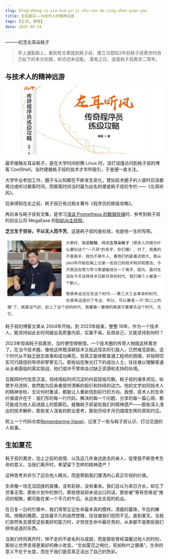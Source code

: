 ```yaml
---
slug: blog/sheng-ru-xia-hua-yu-ji-shu-ren-de-jing-shen-yuan-you
title: 生如夏花——与技术人的精神远游
tags: [生活, 随笔]
date: 2025-05-14
---
```


———纪念左耳朵耗子
<!--truncate-->

> 早上通勤路上，看到有文章提到耗子叔，便立马想起2年前耗子叔离世时自己拟下的本文标题，却迟迟未动笔。
> 落笔之日，适逢耗子叔离世二周年。

## 与技术人的精神远游

![20250514-01](./images/20250514-01.png)

最早接触左耳朵耗子，是在大学时间折腾 Linux 时，误打误撞访问到耗子叔的博客 CoolShell，当时便被耗子叔的技术才华所吸引，于是便一直关注。

大学毕业参加工作，圈子与认知都在不断发生变化，譬如技术圈子的人彼时应该都用过或听过极客时间，而极客时间当时最为出名的便是耗子叔的专栏——《左耳听风》。

后来得知在此之前，耗子叔已有过相关著作《程序员的练级攻略》。

再后来与耗子叔有交集，是学习[浅谈 Prometheus 的数据存储](https://mp.weixin.qq.com/s/dakrue_Z8Nt5CD6NId_KZw)时，参考到耗子叔的创业公司 MegaEase 的[B站Up主视频](https://www.bilibili.com/video/BV1a64y1X7ys)。

**芝兰生于空谷，不以无人而不芳**。这是耗子叔的座右铭，也是他一生的写照。

![20250514-02](./images/20250514-02.png)

耗子叔的博客文章从 2004年开始，到 2023年结束，整整 19年，作为一个技术人，能坚持如此长时间输出高质量内容，实属不易。反观自己，又能坚持到何时？

2023年惊闻耗子叔离世，当时便觉得惋惜，一个技术圈的传奇人物就这样离世了。在当今技术圈，像他这样既深耕技术又贴近现实的引路人，已然难觅踪影。这个时代从不缺乏励志故事和成功典范，但真正能体察普通工程师的困境，并指明切实可行路径的导师却寥寥无几。那些站在聚光灯下的成功人士，往往难以理解普通从业者面临的真实挑战，他们或许不曾体会过缺乏资源和支持的处境。

互联网时代信息泛滥，但经得起时间沉淀的内容屈指可数。耗子叔的诸多洞见，纵使岁月流转，依然能为后来者提供清晰的指引和持续的动力。他的文字如同技术人的精神坐标，无论何时重读，都能让人重新找到前行的方向。我想，技术人的生命价值或许在于：我们写的每一行代码，解决的每一个问题，分享的每一篇心得，都可能成为他人前进路上的垫脚石。就像耗子叔留给我们的精神遗产——那些深入浅出的技术解析，那些发人深省的职业思考，那些历经岁月仍熠熠生辉的真知灼见。

附上一个代码仓库[Remembering-Haoel](https://github.com/megaease/Remembering-Haoel)，记录了一些与耗子叔认识、打过交道的人和事。

## 生如夏花

耗子叔的离世，加上之前的疫情、以及这几年身边逝去的亲人，促使我不断思考生命的意义。当我们离开时，希望留下怎样的精神遗产？

这种思考并非为了迎合他人眼光，而是帮助我们厘清内心真正珍视的价值。

生命像一场无法回放的直播，没有彩排，没有重来。我们总以为来日方长，却忘了世事无常。那些计划中的旅行，那些想说却未说出口的话，那些被"等有空再说"推迟的相聚，都可能在某一个平凡的午后，永远失去实现的机会。

在日复一日的忙碌中，我们常常忘记生命最本真的模样。清晨的露珠，午后的蝉鸣，傍晚的晚霞，这些最平凡的自然馈赠，往往被我们视而不见。直到某天，当我们突然失去感受这些美好的能力时，才惊觉生命中最珍贵的，从来都不是那些我们拼命追逐的东西。

当我们终将离开时，带不走的不是名利与成就，而是那些曾经温暖过他人的时刻，那些让世界变得更美好的微小改变。“生如夏花之绚烂，死如秋叶之静美”。生命的意义不在于长度，而在于我们是否真正活出了自己的色彩。
